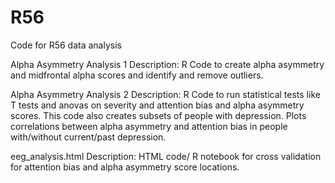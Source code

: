 # R56
Code for R56 data analysis

Alpha Asymmetry Analysis 1 Description:
R Code to create alpha asymmetry and midfrontal alpha scores and identify and remove outliers.


Alpha Asymmetry Analysis 2 Description: 
R Code to run statistical tests like T tests and anovas on severity and attention bias and alpha asymmetry scores. This code also creates subsets of people with depression. Plots correlations between alpha asymmetry and attention bias in people with/without current/past depression.

eeg_analysis.html Description:
HTML code/ R notebook for cross validation for attention bias and alpha asymmetry score locations.
